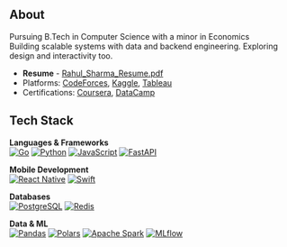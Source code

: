 ##  About

Pursuing B.Tech in Computer Science with a minor in Economics  
Building scalable systems with data and backend engineering. Exploring design and interactivity too.

- **Resume** - [Rahul_Sharma_Resume.pdf](https://rxhulshxr.mx/resume)
- Platforms: [CodeForces](https://codeforces.com/profile/rxhulshxrmx), [Kaggle](https://www.kaggle.com/rxhulshxrmx), [Tableau](https://public.tableau.com/app/profile/rxhulshxrmx/vizzes)  
- Certifications: [Coursera](https://www.coursera.org/learner/rxhulshxrmx), [DataCamp](https://www.datacamp.com/portfolio/rxhulshxrmx)

## Tech Stack

**Languages & Frameworks**  
[![Go][Go-icon]][Go-url] [![Python][Python-icon]][Python-url] [![JavaScript][JS-icon]][JS-url] [![FastAPI][FastAPI-icon]][FastAPI-url] 

**Mobile Development**  
[![React Native][RN-icon]][RN-url] [![Swift][Swift-icon]][Swift-url]

**Databases**  
[![PostgreSQL][Postgres-icon]][Postgres-url] [![Redis][Redis-icon]][Redis-url]

**Data & ML**  
[![Pandas][Pandas-icon]][Pandas-url] [![Polars][Polars-icon]][Polars-url] [![Apache Spark][Spark-icon]][Spark-url] [![MLflow][MLflow-icon]][MLflow-url]



[Python-icon]: https://img.shields.io/badge/-Python-20232A?style=for-the-badge&logo=python&logoColor=3776AB
[Python-url]: https://www.python.org/
[Go-icon]: https://img.shields.io/badge/-Go-20232A?style=for-the-badge&logo=go&logoColor=00ADD8
[Go-url]: https://go.dev/
[JS-icon]: https://img.shields.io/badge/-JavaScript-20232A?style=for-the-badge&logo=javascript&logoColor=F7DF1E
[JS-url]: https://developer.mozilla.org/en-US/docs/Web/JavaScript
[TS-icon]: https://img.shields.io/badge/-TypeScript-20232A?style=for-the-badge&logo=typescript&logoColor=3178C6
[TS-url]: https://www.typescriptlang.org/
[HTML-icon]: https://img.shields.io/badge/-HTML5-20232A?style=for-the-badge&logo=html5&logoColor=E34F26
[HTML-url]: https://developer.mozilla.org/en-US/docs/Web/HTML
[CSS-icon]: https://img.shields.io/badge/-CSS3-20232A?style=for-the-badge&logo=css3&logoColor=1572B6
[CSS-url]: https://developer.mozilla.org/en-US/docs/Web/CSS
[FastAPI-icon]: https://img.shields.io/badge/-FastAPI-20232A?style=for-the-badge&logo=fastapi&logoColor=009688
[FastAPI-url]: https://fastapi.tiangolo.com/
[React-icon]: https://img.shields.io/badge/-React-20232A?style=for-the-badge&logo=react&logoColor=61DAFB
[React-url]: https://react.dev/
[Next-icon]: https://img.shields.io/badge/-Next.js-20232A?style=for-the-badge&logo=nextdotjs&logoColor=ffffff
[Next-url]: https://nextjs.org/
[Tailwind-icon]: https://img.shields.io/badge/-TailwindCSS-20232A?style=for-the-badge&logo=tailwindcss&logoColor=06B6D4
[Tailwind-url]: https://tailwindcss.com/
[SASS-icon]: https://img.shields.io/badge/-Sass-20232A?style=for-the-badge&logo=sass&logoColor=CC6699
[SASS-url]: https://sass-lang.com/
[GSAP-icon]: https://img.shields.io/badge/-GSAP-20232A?style=for-the-badge&logo=greensock&logoColor=88CE02
[GSAP-url]: https://greensock.com/gsap/
[Vite-icon]: https://img.shields.io/badge/-Vite-20232A?style=for-the-badge&logo=vite&logoColor=646CFF
[Vite-url]: https://vitejs.dev/
[RN-icon]: https://img.shields.io/badge/-React%20Native-20232A?style=for-the-badge&logo=react&logoColor=61DAFB
[RN-url]: https://reactnative.dev/
[Swift-icon]: https://img.shields.io/badge/-Swift-20232A?style=for-the-badge&logo=swift&logoColor=F05138
[Swift-url]: https://www.swift.org/
[Postgres-icon]: https://img.shields.io/badge/-PostgreSQL-20232A?style=for-the-badge&logo=postgresql&logoColor=4169E1
[Postgres-url]: https://www.postgresql.org/
[Redis-icon]: https://img.shields.io/badge/-Redis-20232A?style=for-the-badge&logo=redis&logoColor=DC382D
[Redis-url]: https://redis.io/
[Pandas-icon]: https://img.shields.io/badge/-Pandas-20232A?style=for-the-badge&logo=pandas&logoColor=150458
[Pandas-url]: https://pandas.pydata.org/
[Polars-icon]: https://img.shields.io/badge/-Polars-20232A?style=for-the-badge&logo=data&logoColor=orange
[Polars-url]: https://www.pola.rs/
[Spark-icon]: https://img.shields.io/badge/-Apache%20Spark-20232A?style=for-the-badge&logo=apachespark&logoColor=E25A1C
[Spark-url]: https://spark.apache.org/
[Git-icon]: https://img.shields.io/badge/-Git-20232A?style=for-the-badge&logo=git&logoColor=F05032
[Git-url]: https://git-scm.com/
[GitHub-icon]: https://img.shields.io/badge/-GitHub-20232A?style=for-the-badge&logo=github&logoColor=FFFFFF
[GitHub-url]: https://github.com/
[Docker-icon]: https://img.shields.io/badge/-Docker-20232A?style=for-the-badge&logo=docker&logoColor=2496ED
[Docker-url]: https://www.docker.com/
[MLflow-icon]: https://img.shields.io/badge/-MLflow-20232A?style=for-the-badge&logo=mlflow&logoColor=blue
[MLflow-url]: https://mlflow.org/
[Jest-icon]: https://img.shields.io/badge/-Jest-20232A?style=for-the-badge&logo=jest&logoColor=C21325
[Jest-url]: https://jestjs.io/
